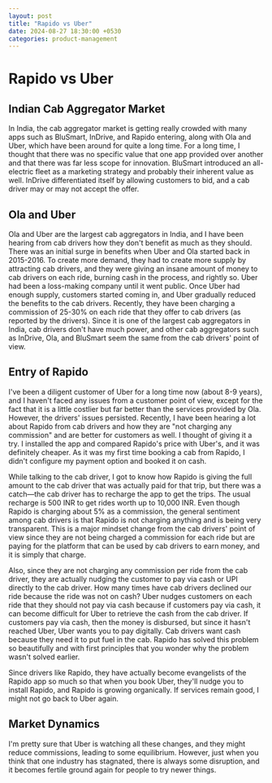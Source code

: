 ```yaml
---
layout: post
title: "Rapido vs Uber"
date: 2024-08-27 18:30:00 +0530
categories: product-management
---
```


# Rapido vs Uber

## Indian Cab Aggregator Market
In India, the cab aggregator market is getting really crowded with many apps such as BluSmart, InDrive, and Rapido entering, along with Ola and Uber, which have been around for quite a long time. For a long time, I thought that there was no specific value that one app provided over another and that there was far less scope for innovation. BluSmart introduced an all-electric fleet as a marketing strategy and probably their inherent value as well. InDrive differentiated itself by allowing customers to bid, and a cab driver may or may not accept the offer.

## Ola and Uber
Ola and Uber are the largest cab aggregators in India, and I have been hearing from cab drivers how they don't benefit as much as they should. There was an initial surge in benefits when Uber and Ola started back in 2015-2016. To create more demand, they had to create more supply by attracting cab drivers, and they were giving an insane amount of money to cab drivers on each ride, burning cash in the process, and rightly so. Uber had been a loss-making company until it went public. Once Uber had enough supply, customers started coming in, and Uber gradually reduced the benefits to the cab drivers. Recently, they have been charging a commission of 25-30% on each ride that they offer to cab drivers (as reported by the drivers). Since it is one of the largest cab aggregators in India, cab drivers don't have much power, and other cab aggregators such as InDrive, Ola, and BluSmart seem the same from the cab drivers' point of view.

## Entry of Rapido
I've been a diligent customer of Uber for a long time now (about 8-9 years), and I haven't faced any issues from a customer point of view, except for the fact that it is a little costlier but far better than the services provided by Ola. However, the drivers' issues persisted. Recently, I have been hearing a lot about Rapido from cab drivers and how they are "not charging any commission" and are better for customers as well. I thought of giving it a try. I installed the app and compared Rapido's price with Uber's, and it was definitely cheaper. As it was my first time booking a cab from Rapido, I didn't configure my payment option and booked it on cash.

While talking to the cab driver, I got to know how Rapido is giving the full amount to the cab driver that was actually paid for that trip, but there was a catch—the cab driver has to recharge the app to get the trips. The usual recharge is 500 INR to get rides worth up to 10,000 INR. Even though Rapido is charging about 5% as a commission, the general sentiment among cab drivers is that Rapido is not charging anything and is being very transparent. This is a major mindset change from the cab drivers' point of view since they are not being charged a commission for each ride but are paying for the platform that can be used by cab drivers to earn money, and it is simply that charge.

Also, since they are not charging any commission per ride from the cab driver, they are actually nudging the customer to pay via cash or UPI directly to the cab driver. How many times have cab drivers declined our ride because the ride was not on cash? Uber nudges customers on each ride that they should not pay via cash because if customers pay via cash, it can become difficult for Uber to retrieve the cash from the cab driver. If customers pay via cash, then the money is disbursed, but since it hasn't reached Uber, Uber wants you to pay digitally. Cab drivers want cash because they need it to put fuel in the cab. Rapido has solved this problem so beautifully and with first principles that you wonder why the problem wasn't solved earlier.

Since drivers like Rapido, they have actually become evangelists of the Rapido app so much so that when you book Uber, they'll nudge you to install Rapido, and Rapido is growing organically. If services remain good, I might not go back to Uber again.

## Market Dynamics
I'm pretty sure that Uber is watching all these changes, and they might reduce commissions, leading to some equilibrium. However, just when you think that one industry has stagnated, there is always some disruption, and it becomes fertile ground again for people to try newer things.
